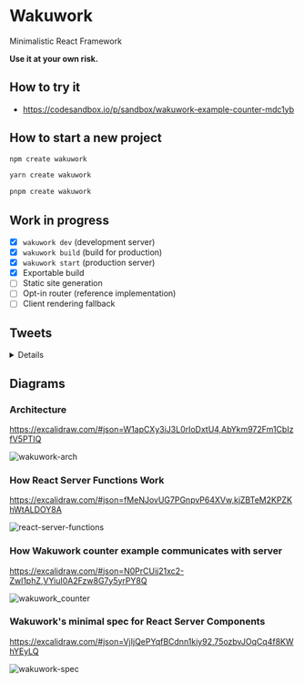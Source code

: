 # Wakuwork

Minimalistic React Framework

**Use it at your own risk.**

## How to try it

- https://codesandbox.io/p/sandbox/wakuwork-example-counter-mdc1yb

## How to start a new project

```bash
npm create wakuwork
```

```bash
yarn create wakuwork
```

```bash
pnpm create wakuwork
```

## Work in progress

- [x] `wakuwork dev` (development server)
- [x] `wakuwork build` (build for production)
- [x] `wakuwork start` (production server)
- [x] Exportable build
- [ ] Static site generation
- [ ] Opt-in router (reference implementation)
- [ ] Client rendering fallback

## Tweets

<details>

- https://twitter.com/dai_shi/status/1631668890861441024
- https://twitter.com/dai_shi/status/1631989295866347520
- https://twitter.com/dai_shi/status/1632005473401716736
- https://twitter.com/dai_shi/status/1632168346354593792
- https://twitter.com/dai_shi/status/1632729614450823169
- https://twitter.com/dai_shi/status/1632749501416087552
- https://twitter.com/dai_shi/status/1633262538862530561
- https://twitter.com/dai_shi/status/1633301007391424518
- https://twitter.com/dai_shi/status/1633821215206035460
- https://twitter.com/dai_shi/status/1633824588152074240
- https://twitter.com/dai_shi/status/1633826855282434048
- https://twitter.com/dai_shi/status/1634210639831867392
- https://twitter.com/dai_shi/status/1634212827706654723
- https://twitter.com/dai_shi/status/1635142924928434177
- https://twitter.com/dai_shi/status/1635149324383559681
- https://twitter.com/dai_shi/status/1635437958185766913
- https://twitter.com/dai_shi/status/1636744180902014981
- https://twitter.com/dai_shi/status/1636745339624624132
- https://twitter.com/dai_shi/status/1636746632900534273
- https://twitter.com/dai_shi/status/1637635196458778627
- https://twitter.com/dai_shi/status/1637768216817840129
- https://twitter.com/dai_shi/status/1638910110448902145

</details>

## Diagrams

### Architecture

https://excalidraw.com/#json=W1apCXy3iJ3L0rIoDxtU4,AbYkm972Fm1CbIzfV5PTIQ

![wakuwork-arch](https://user-images.githubusercontent.com/490574/224886500-20833ff1-961b-4b84-972c-6471bc732de2.png)

### How React Server Functions Work

https://excalidraw.com/#json=fMeNJovUG7PGnpvP64XVw,kjZBTeM2KPZKhWtALDOY8A

![react-server-functions](https://user-images.githubusercontent.com/490574/225330279-e10cee1e-ffb9-49d1-b47c-6c46eb7f6c3a.png)

### How Wakuwork counter example communicates with server

https://excalidraw.com/#json=N0PrCUij21xc2-Zwl1phZ,VYiuI0A2Fzw8G7y5yrPY8Q

![wakuwork_counter](https://user-images.githubusercontent.com/490574/226148795-de405044-fb66-440b-9a9d-d8ad5854c7fa.png)

### Wakuwork's minimal spec for React Server Components

https://excalidraw.com/#json=VjIjQePYqfBCdnn1kiy92,75ozbvJOqCq4f8KWhYEyLQ

![wakuwork-spec](https://user-images.githubusercontent.com/490574/226770699-7390e1be-f3c1-4c72-aa7d-42bd66848866.png)
